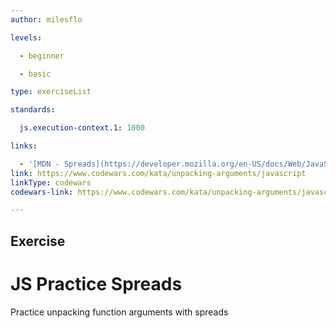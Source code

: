 ```yaml
---
author: milesflo

levels:

  - beginner

  - basic

type: exerciseList

standards:

  js.execution-context.1: 1000

links:

  - '[MDN - Spreads](https://developer.mozilla.org/en-US/docs/Web/JavaScript/Reference/Operators/Spread_syntax)'
link: https://www.codewars.com/kata/unpacking-arguments/javascript
linkType: codewars
codewars-link: https://www.codewars.com/kata/unpacking-arguments/javascript

---
```

## Exercise
# JS Practice Spreads

Practice unpacking function arguments with spreads
